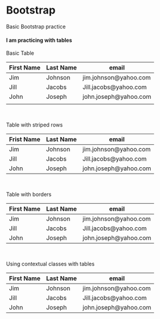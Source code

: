 # Bootstrap
Basic Bootstrap practice 
<!DOCTYPE html>
<html lang="en">
<head>
    <meta charset="UTF-8">
    <title></title>
    <meta charset="UTF-8">
    <title> Movie Review sites </title>
    <meta charset="utf-8">
    <meta name="viewport" content="width=device-width, initial-scale=1">
    <link rel="stylesheet" href="http://maxcdn.bootstrapcdn.com/bootstrap/3.3.4/css/bootstrap.min.css">
    <script src="https://ajax.googleapis.com/ajax/libs/jquery/1.11.3/jquery.min.js"></script>
    <script src="http://maxcdn.bootstrapcdn.com/bootstrap/3.3.4/js/bootstrap.min.js"></script>
</head>
<div class="container">
<body>
<h4>I am practicing with tables</h4>
<p>Basic Table</p>
<table class="table">
    <thead>
    <tr>
        <th>First Name</th>
        <th>Last Name</th>
        <th>email</th>
    </tr>
    </thead>
    <tbody>
    <tr>
        <td>Jim</td>
        <td>Johnson</td>
        <td>jim.johnson@yahoo.com</td>
    </tr>
    <tr>
        <td>Jill</td>
        <td>Jacobs</td>
        <td>Jill.jacobs@yahoo.com</td>
    </tr>
    <tr>
        <td>John</td>
        <td>Joseph</td>
        <td>john.joseph@yahoo.com</td>
    </tr>
    <tr>
        <td></td>
        <td></td>
        <td></td>
    </tr>
    </tbody>
</table>
<br >
<p>Table with striped rows</p>

<table class="table table-striped">
    <thead>
    <tr>
        <th>Frist Name</th>
        <th>Last Name</th>
        <th>email</th>
    </tr>
    </thead>
    <tbody>
    <tr>
        <td>Jim</td>
        <td>Johnson</td>
        <td>jim.johnson@yahoo.com</td>
    </tr>
    <tr>
        <td>Jill</td>
        <td>Jacobs</td>
        <td>Jill.jacobs@yahoo.com</td>
    </tr>
    <tr>
        <td>John</td>
        <td>Joseph</td>
        <td>john.joseph@yahoo.com</td>
    </tr>
    </tbody>
</table>
<br >
<p>Table with borders</p>
<table class="table table-bordered">
    <thead>
    <tr>
        <th>First Name</th>
        <th>Last Name</th>
        <th>email</th>
    </tr>
    </thead>
    <tr>
        <td>Jim</td>
        <td>Johnson</td>
        <td>jim.johnson@yahoo.com</td>
    </tr>
    <tr>
        <td>Jill</td>
        <td>Jacobs</td>
        <td>Jill.jacobs@yahoo.com</td>
    </tr>
    <tr>
        <td>John</td>
        <td>Joseph</td>
        <td>john.joseph@yahoo.com</td>
    </tr>
</table>
<br >
<p>Using contextual classes with tables</p>
<table class="table">
    <thead>
    <tr>
        <th>First Name</th>
        <th>Last Name</th>
        <th>email</th>
    </tr>
    </thead>
    <tr class="success">
        <td>Jim</td>
        <td>Johnson</td>
        <td>jim.johnson@yahoo.com</td>
    </tr>
    <tr class="info">
        <td>Jill</td>
        <td>Jacobs</td>
        <td>Jill.jacobs@yahoo.com</td>
    </tr>
    <tr class="danger">
        <td>John</td>
        <td>Joseph</td>
        <td>john.joseph@yahoo.com</td>
    </tr>
</table>
</body>
</div>
</html>
